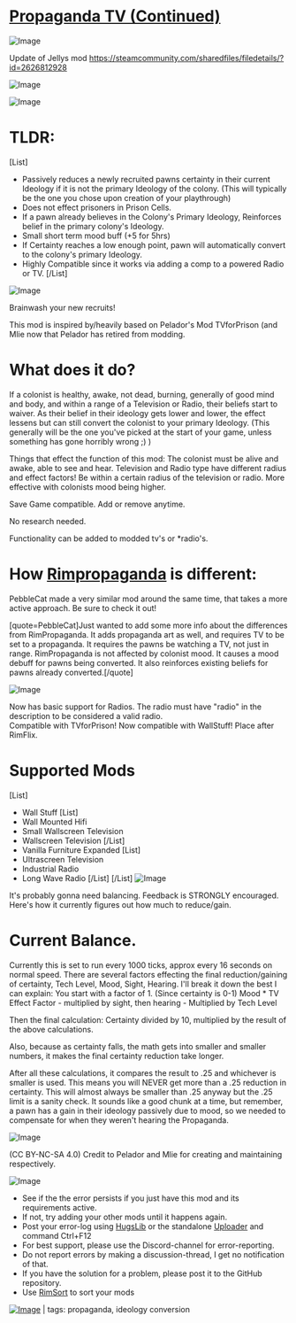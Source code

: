# [Propaganda TV (Continued)](https://steamcommunity.com/sharedfiles/filedetails/?id=3376039632)

![Image](https://i.imgur.com/buuPQel.png)

Update of Jellys mod https://steamcommunity.com/sharedfiles/filedetails/?id=2626812928

![Image](https://i.imgur.com/pufA0kM.png)
	
![Image](https://i.imgur.com/Z4GOv8H.png)

# TLDR:

[List]
- Passively reduces a newly recruited pawns certainty in their current Ideology if it is not the primary Ideology of the colony. (This will typically be the one you chose upon creation of your playthrough)
-  Does not effect prisoners in Prison Cells.
-  If a pawn already believes in the Colony's Primary Ideology, Reinforces belief in the primary colony's Ideology. 
-  Small short term mood buff (+5 for 5hrs) 
-  If Certainty reaches a low enough point, pawn will automatically convert to the colony's primary Ideology. 
-  Highly Compatible since it works via adding a comp to a powered Radio or TV. 
[/List]

![Image](https://i.imgur.com/b6KCbON.png)

Brainwash your new recruits!

This mod is inspired by/heavily based on Pelador's Mod TVforPrison (and Mlie now that Pelador has retired from modding.

# What does it do?


If a colonist is healthy, awake, not dead, burning, generally of good mind and body, and within a range of a Television or Radio, their beliefs start to waiver. As their belief in their ideology gets lower and lower, the effect lessens but can still convert the colonist to your primary Ideology. (This generally will be the one you've picked at the start of your game, unless something has gone horribly wrong ;) ) 

Things that effect the function of this mod:
The colonist must be alive and awake, able to see and hear.
Television and Radio type have different radius and effect factors! 
Be within a certain radius of the television or radio. 
More effective with colonists mood being higher.

Save Game compatible. Add or remove anytime.

No research needed.

Functionality can be added to modded tv's or *radio's. 

# How [Rimpropaganda](https://steamcommunity.com/sharedfiles/filedetails/?id=2624007189) is different:

PebbleCat made a very similar mod around the same time, that takes a more active approach. Be sure to check it out!

[quote=PebbleCat]Just wanted to add some more info about the differences from RimPropaganda.
It adds propaganda art as well, and requires TV to be set to a propaganda.
It requires the pawns be watching a TV, not just in range.
RimPropaganda is not affected by colonist mood.
It causes a mood debuff for pawns being converted.
It also reinforces existing beliefs for pawns already converted.[/quote]


![Image](https://i.imgur.com/GNHzLmd.png)

Now has basic support for Radios. The radio must have "radio" in the description to be considered a valid radio.  
Compatible with TVforPrison!
Now compatible with WallStuff!
Place after RimFlix.

# Supported Mods

[List]
- Wall Stuff
[List]
-  Wall Mounted Hifi
-  Small Wallscreen Television
-  Wallscreen Television
[/List]
- Vanilla Furniture Expanded
[List]
- Ultrascreen Television
- Industrial Radio
- Long Wave Radio
[/List]
[/List]
![Image](https://i.imgur.com/DPSE2aV.png)

It's probably gonna need balancing. Feedback is STRONGLY encouraged. 
Here's how it currently figures out how much to reduce/gain.

# Current Balance.

Currently this is set to run every 1000 ticks, approx every 16 seconds on normal speed. 
There are several factors effecting the final reduction/gaining of certainty, Tech Level, Mood, Sight, Hearing.
I'll break it down the best I can explain: 
You start with a factor of 1. (Since certainty is 0-1)
Mood * TV Effect Factor - multiplied by sight, then hearing - Multiplied by Tech Level

Then the final calculation: Certainty divided by 10, multiplied by the result of the above calculations. 

Also, because as certainty falls, the math gets into smaller and smaller numbers, it makes the final certainty reduction take longer. 

After all these calculations, it compares the result to .25 and whichever is smaller is used. This means you will NEVER get more than a .25 reduction in certainty. This will almost always be smaller than .25 anyway but the .25 limit is a sanity check. It sounds like a good chunk at a time, but remember, a pawn has a gain in their ideology passively due to mood, so we needed to compensate for when they weren't hearing the Propaganda. 

![Image](https://i.imgur.com/V1bOs7X.png)

(CC BY-NC-SA 4.0)
Credit to Pelador and Mlie for creating and maintaining respectively.

![Image](https://i.imgur.com/PwoNOj4.png)



-  See if the the error persists if you just have this mod and its requirements active.
-  If not, try adding your other mods until it happens again.
-  Post your error-log using [HugsLib](https://steamcommunity.com/workshop/filedetails/?id=818773962) or the standalone [Uploader](https://steamcommunity.com/sharedfiles/filedetails/?id=2873415404) and command Ctrl+F12
-  For best support, please use the Discord-channel for error-reporting.
-  Do not report errors by making a discussion-thread, I get no notification of that.
-  If you have the solution for a problem, please post it to the GitHub repository.
-  Use [RimSort](https://github.com/RimSort/RimSort/releases/latest) to sort your mods

 

[![Image](https://img.shields.io/github/v/release/emipa606/PropagandaTV?label=latest%20version&style=plastic&color=9f1111&labelColor=black)](https://steamcommunity.com/sharedfiles/filedetails/changelog/3376039632) | tags:  propaganda,  ideology conversion
